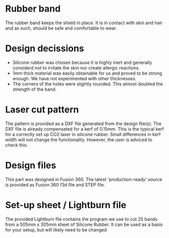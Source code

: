 # Rubber band
The rubber band keeps the shield in place. It is in contact with skin and hair and as such, should be safe and comfortable to wear. 

# Design decissions
- Silicone rubber was chosen because it is highly inert and generally considerd not to irritate the skin nor create allergic reactions. 
- 1mm thick material was easily obtainable for us and proved to be strong enough. We have not experimented with other thicknesses. 
- The corners of the holes were slightly rounded. This almost doubled the strength of the band. 

# Laser cut pattern
The pattern is provided as a DXF file generated from the design file(s). The DXF file is already compensated for a kerf of 0.15mm. This is the typical kerf for a correctly set up CO2 laser in silicone rubber. Small differences in kerf width will not change the functionality. However, the user is adviced to check this. 


# Design files
This part was designed in Fusion 360. The latest 'production-ready' source is provided as Fusion 360 f3d file and STEP file. 


# Set-up sheet / Lightburn file
The provided Lightburn file contains the program we use to cut 25 bands from a 505mm x 305mm sheet of Silicone Rubber. It can be used as a basis for your setup, but will likely need to be changed 